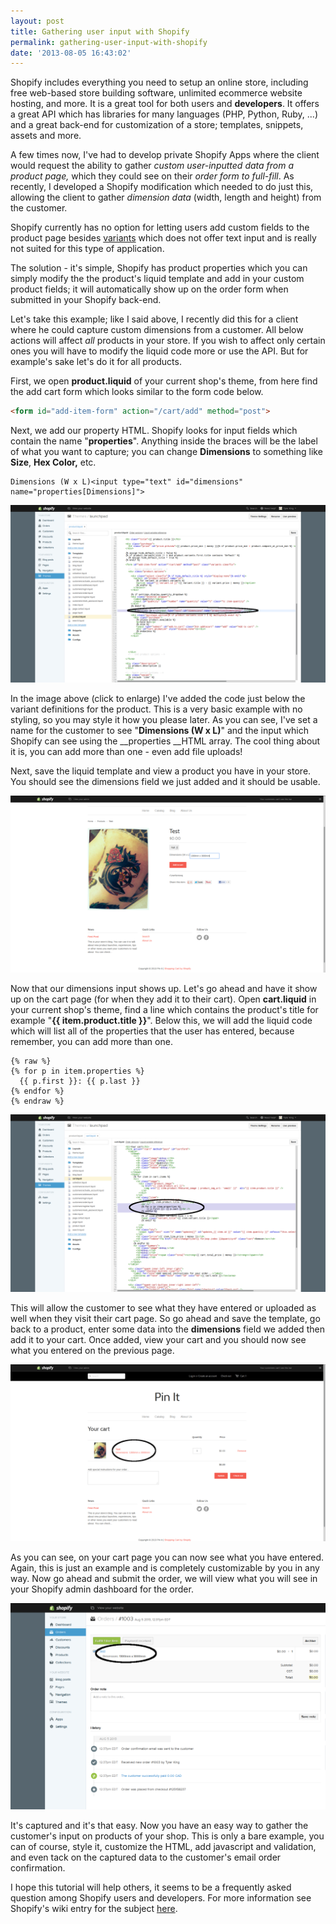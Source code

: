 ```yaml
---
layout: post
title: Gathering user input with Shopify
permalink: gathering-user-input-with-shopify
date: '2013-08-05 16:43:02'
---
```


Shopify includes everything you need to setup an online store, including free web-based store building software, unlimited ecommerce website hosting, and more. It is a great tool for both users and __developers__. It offers a great API which has libraries for many languages (PHP, Python, Ruby, ...) and a great back-end for customization of a store; templates, snippets, assets and more.

A few times now, I've had to develop private Shopify Apps where the client would request the ability to gather _custom user-inputted data from a product page,_ which they could see on their _order form to full-fill_. As recently, I developed a Shopify modification which needed to do just this, allowing the client to gather _dimension data_ (width, length and height) from the customer.

Shopify currently has no option for letting users add custom fields to the product page besides [variants](http://wiki.shopify.com/Variant) which does not offer text input and is really not suited for this type of application.

The solution - it's simple, Shopify has product properties which you can simply modify the the product's liquid template and add in your custom product fields; it will automatically show up on the order form when submitted in your Shopify back-end.

Let's take this example; like I said above, I recently did this for a client where he could capture custom dimensions from a customer. All below actions will affect _all_ products in your store. If you wish to affect only certain ones you will have to modify the liquid code more or use the API. But for example's sake let's do it for all products.

First, we open __product.liquid__ of your current shop's theme, from here find the add cart form which looks similar to the form code below.

```html
<form id="add-item-form" action="/cart/add" method="post">
```

Next, we add our property HTML. Shopify looks for input fields which contain the name "__properties__". Anything inside the braces will be the label of what you want to capture; you can change __Dimensions__ to something like __Size__, __Hex Color,__ etc.

```
Dimensions (W x L)<input type="text" id="dimensions" name="properties[Dimensions]">
```

![Screenshot from 2013-08-05 13:46:40](/assets/images/0000/si_1.png)

In the image above (click to enlarge) I've added the code just below the variant definitions for the product. This is a very basic example with no styling, so you may style it how you please later. As you can see, I've set a name for the customer to see "__Dimensions (W x L)__" and the input which Shopify can see using the __properties __HTML array. The cool thing about it is, you can add more than one - even add file uploads!

Next, save the liquid template and view a product you have in your store. You should see the dimensions field we just added and it should be usable.

![Screenshot from 2013-08-05 13:47:27](/assets/images/0000/si_2.png)

Now that our dimensions input shows up. Let's go ahead and have it show up on the cart page (for when they add it to their cart). Open __cart.liquid__ in your current shop's theme, find a line which contains the product's title for example "__{{ item.product.title }}__". Below this, we will add the liquid code which will list all of the properties that the user has entered, because remember, you can add more than one.

```liquid
{% raw %} 
{% for p in item.properties %}  
  {{ p.first }}: {{ p.last }}
{% endfor %}
{% endraw %}
```

![Screenshot from 2013-08-05 13:47:27](/assets/images/0000/si_3.png)

This will allow the customer to see what they have entered or uploaded as well when they visit their cart page. So go ahead and save the template, go back to a product, enter some data into the __dimensions__ field we added then add it to your cart. Once added, view your cart and you should now see what you entered on the previous page.

![Screenshot from 2013-08-05 14:05:12](/assets/images/0000/si_4.png)

As you can see, on your cart page you can now see what you have entered. Again, this is just an example and is completely customizable by you in any way. Now go ahead and submit the order, we will view what you will see in your Shopify admin dashboard for the order.

![Screenshot from 2013-08-05 14:07:57](/assets/images/0000/si_5.png)

It's captured and it's that easy. Now you have an easy way to gather the customer's input on products of your shop. This is only a bare example, you can of course, style it, customize the HTML, add javascript and validation, and even tack on the captured data to the customer's email order confirmation.

I hope this tutorial will help others, it seems to be a frequently asked question among Shopify users and developers. For more information see Shopify's wiki entry for the subject [here](http://wiki.shopify.com/Line_Item_Properties).
